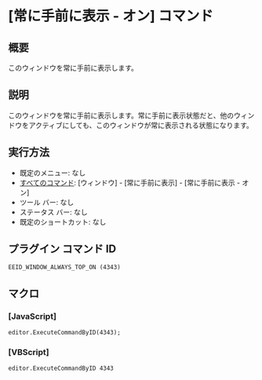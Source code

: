 # \[常に手前に表示 \- オン\] コマンド

## 概要

このウィンドウを常に手前に表示します。

## 説明

このウィンドウを常に手前に表示します。常に手前に表示状態だと、他のウィンドウをアクティブにしても、このウィンドウが常に表示される状態になります。

## 実行方法

- 既定のメニュー: なし
- [すべてのコマンド](../../glossary/allcommands): \[ウィンドウ\] \- \[常に手前に表示\] \- \[常に手前に表示 \- オン\]
- ツール バー: なし
- ステータス バー: なし
- 既定のショートカット: なし

## プラグイン コマンド ID

```
EEID_WINDOW_ALWAYS_TOP_ON (4343)```

## マクロ

### \[JavaScript\]

```
editor.ExecuteCommandByID(4343);
```

### \[VBScript\]

```
editor.ExecuteCommandByID 4343
```
